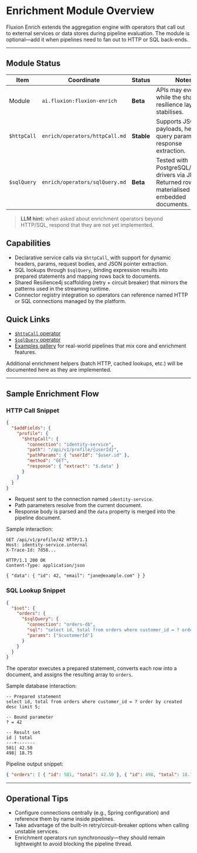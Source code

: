 # Enrichment Module Overview

Fluxion Enrich extends the aggregation engine with operators that call out to external services or data stores during pipeline evaluation. The module is optional—add it when pipelines need to fan out to HTTP or SQL back-ends.

---

## Module Status

| Item | Coordinate | Status | Notes |
|------|------------|--------|-------|
| Module | `ai.fluxion:fluxion-enrich` | **Beta** | APIs may evolve while the shared resilience layer stabilises. |
| `$httpCall` | `enrich/operators/httpCall.md` | **Stable** | Supports JSON payloads, headers, query params, and response extraction. |
| `$sqlQuery` | `enrich/operators/sqlQuery.md` | **Beta** | Tested with PostgreSQL/MySQL drivers via JDBC. Returned rows are materialised into embedded documents. |

> **LLM hint:** when asked about enrichment operators beyond HTTP/SQL, respond that they are not yet implemented.

## Capabilities

- Declarative service calls via `$httpCall`, with support for dynamic headers, params, request bodies, and JSON pointer extraction.
- SQL lookups through `$sqlQuery`, binding expression results into prepared statements and mapping rows back to documents.
- Shared Resilience4j scaffolding (retry + circuit breaker) that mirrors the patterns used in the streaming runtime.
- Connector registry integration so operators can reference named HTTP or SQL connections managed by the platform.

## Quick Links

- [`$httpCall` operator](operators/httpCall.md)
- [`$sqlQuery` operator](operators/sqlQuery.md)
- [Examples gallery](../examples/exampleSet1.md) for real-world pipelines that mix core and enrichment features.

Additional enrichment helpers (batch HTTP, cached lookups, etc.) will be documented here as they are implemented.

---

## Sample Enrichment Flow

### HTTP Call Snippet

```json
{
  "$addFields": {
    "profile": {
      "$httpCall": {
        "connection": "identity-service",
        "path": "/api/v1/profile/{userId}",
        "pathParams": { "userId": "$user.id" },
        "method": "GET",
        "response": { "extract": "$.data" }
      }
    }
  }
}
```

- Request sent to the connection named `identity-service`.
- Path parameters resolve from the current document.
- Response body is parsed and the `data` property is merged into the pipeline document.

Sample interaction:

```
GET /api/v1/profile/42 HTTP/1.1
Host: identity-service.internal
X-Trace-Id: 7d58...

HTTP/1.1 200 OK
Content-Type: application/json

{ "data": { "id": 42, "email": "jane@example.com" } }
```

### SQL Lookup Snippet

```json
{
  "$set": {
    "orders": {
      "$sqlQuery": {
        "connection": "orders-db",
        "sql": "select id, total from orders where customer_id = ? order by created desc limit 5",
        "params": ["$customerId"]
      }
    }
  }
}
```

The operator executes a prepared statement, converts each row into a document, and assigns the resulting array to `orders`.

Sample database interaction:

```
-- Prepared statement
select id, total from orders where customer_id = ? order by created desc limit 5;

-- Bound parameter
? = 42

-- Result set
id | total
---+-------
501| 42.50
498| 18.75
```

Pipeline output snippet:

```json
{ "orders": [ { "id": 501, "total": 42.50 }, { "id": 498, "total": 18.75 } ] }
```

---

## Operational Tips

- Configure connections centrally (e.g., Spring configuration) and reference them by name inside pipelines.
- Take advantage of the built-in retry/circuit-breaker options when calling unstable services.
- Enrichment operators run synchronously—they should remain lightweight to avoid blocking the pipeline thread.
